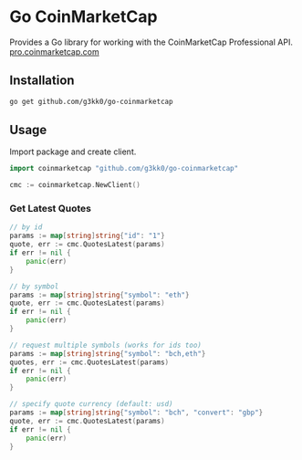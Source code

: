 # Go CoinMarketCap

Provides a Go library for working with the CoinMarketCap Professional API. [pro.coinmarketcap.com](https://pro.coinmarketcap.com)

## Installation

```sh
go get github.com/g3kk0/go-coinmarketcap
```

## Usage

Import package and create client.

```go
import coinmarketcap "github.com/g3kk0/go-coinmarketcap"

cmc := coinmarketcap.NewClient()
```

### Get Latest Quotes

```go
// by id
params := map[string]string{"id": "1"}
quote, err := cmc.QuotesLatest(params)
if err != nil {
    panic(err)
}

// by symbol
params := map[string]string{"symbol": "eth"}
quote, err := cmc.QuotesLatest(params)
if err != nil {
    panic(err)
}

// request multiple symbols (works for ids too)
params := map[string]string{"symbol": "bch,eth"}
quotes, err := cmc.QuotesLatest(params)
if err != nil {
    panic(err)
}

// specify quote currency (default: usd)
params := map[string]string{"symbol": "bch", "convert": "gbp"}
quote, err := cmc.QuotesLatest(params)
if err != nil {
    panic(err)
}
```
